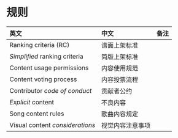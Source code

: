# 规则

| 英文 | 中文 | 备注 |
| :-- | :-- | :-- |
| Ranking criteria (RC) | 谱面上架标准 |  |
| *Simplified* ranking criteria | 简版上架标准 |  |
| Content usage permissions | 内容使用规范 |  |
| Content voting process | 内容投票流程 |  |
| Contributor *code of conduct* | 贡献者公约 |  |
| *Explicit* content | 不良内容 |  |
| Song content rules | 歌曲内容规定 |  |
| Visual content *considerations* | 视觉内容注意事项 |  |
